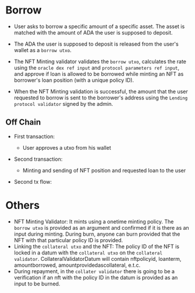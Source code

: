 # Borrow

- User asks to borrow a specific amount of a specific asset. The asset is matched with the amount of ADA the user is supposed to deposit.
- The ADA the user is supposed to deposit is released from the user's wallet as a `borrow utxo`.

- The NFT Minting validator validates the `borrow utxo`, calculates the rate using the `oracle dex ref input` and `protocol parameters ref input`, and approve if loan is allowed to be borrowed while minting an NFT as borrower's loan position (with a unique policy ID).
- When the NFT Minting validation is successful, the amount that the user requested to borrow is sent to the borrower's address using the `Lending protocol validator` signed by the admin.



## Off Chain
- First transaction:
  - User approves a utxo from his wallet

- Second transaction:
  - Minting and sending of NFT position and requested loan to the user

- Second tx flow:





# Others
- NFT Minting Validator: It mints using a onetime minting policy. The `borrow utxo` is provided as an argument and confirmed if it is there as an input during minting. During burn, anyone can burn provided that the NFT with that particular policy ID is provided.
- Linking the `collateral utxo` and the NFT: The policy ID of the NFT is locked in a datum with the `collateral utxo` on the `collateral validator`.
CollateralValidatorDatum will contain nftpolicyid, loanterm, amountborrowed, amountprovidedascollateral, e.t.c.
- During repayment, in the `collater validator` there is going to be a verification if an nft with the policy ID in the datum is provided as an input to be burned.
